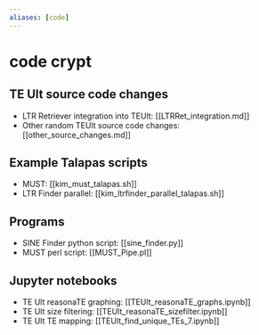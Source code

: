 ```yaml
---
aliases: [code]
---
```


# code crypt

## TE Ult source code changes
- LTR Retriever integration into TEUlt: [[LTRRet_integration.md]]
- Other random TEUlt source code changes: [[other_source_changes.md]]


## Example Talapas scripts
- MUST: [[kim_must_talapas.sh]]
- LTR Finder parallel: [[kim_ltrfinder_parallel_talapas.sh]]

## Programs
- SINE Finder python script: [[sine_finder.py]]
- MUST perl script: [[MUST_Pipe.pl]]

## Jupyter notebooks
- TE Ult reasonaTE graphing: [[TEUlt_reasonaTE_graphs.ipynb]]
- TE Ult size filtering: [[TEUlt_reasonaTE_sizefilter.ipynb]]
- TE Ult TE mapping: [[TEUlt_find_unique_TEs_7.ipynb]]